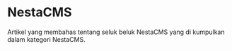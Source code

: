 # NestaCMS

Artikel yang membahas tentang seluk beluk NestaCMS yang di kumpulkan dalam kategori NestaCMS.